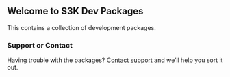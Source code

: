 ## Welcome to S3K Dev Packages

This contains a collection of development packages.

### Support or Contact

Having trouble with the packages? [Contact support](mailto:support@s3kdevelopers.com) and we’ll help you sort it out.
